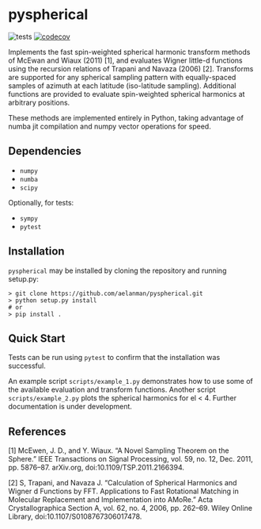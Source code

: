 # pyspherical


![tests](https://github.com/RadioAstronomySoftwareGroup/pyspherical/workflows/Tests/badge.svg?branch=master)
[![codecov](https://codecov.io/gh/aelanman/pyspherical/branch/master/graph/badge.svg)](https://codecov.io/gh/aelanman/pyspherical)

Implements the fast spin-weighted spherical harmonic transform methods of McEwan and Wiaux (2011) [1],
and evaluates Wigner little-d functions using the recursion relations of Trapani and Navaza (2006) [2]. Transforms are
supported for any spherical sampling pattern with equally-spaced samples of azimuth at each latitude (iso-latitude sampling).
Additional functions are provided to evaluate spin-weighted spherical harmonics at arbitrary positions.

These methods are implemented entirely in Python, taking advantage of numba jit compilation and numpy vector operations
for speed.

## Dependencies
* `numpy`
* `numba`
* `scipy`

Optionally, for tests:
* `sympy`
* `pytest`

## Installation

`pyspherical` may be installed by cloning the repository and running setup.py:
```
> git clone https://github.com/aelanman/pyspherical.git
> python setup.py install
# or
> pip install .
```

## Quick Start

Tests can be run using `pytest` to confirm that the installation was successful.

An example script `scripts/example_1.py` demonstrates how to use some of the available evaluation and transform functions. Another script `scripts/example_2.py` plots the spherical harmonics for el < 4. Further documentation is under development.


## References

[1] McEwen, J. D., and Y. Wiaux. “A Novel Sampling Theorem on the Sphere.” IEEE Transactions on Signal Processing, vol. 59, no. 12, Dec. 2011, pp. 5876–87. arXiv.org, doi:10.1109/TSP.2011.2166394.

[2] S, Trapani, and Navaza J. “Calculation of Spherical Harmonics and Wigner d Functions by FFT. Applications to Fast Rotational Matching in Molecular Replacement and Implementation into AMoRe.” Acta Crystallographica Section A, vol. 62, no. 4, 2006, pp. 262–69. Wiley Online Library, doi:10.1107/S0108767306017478.
